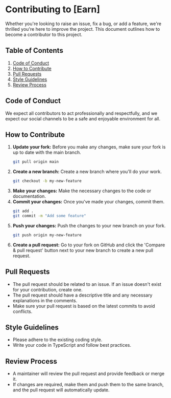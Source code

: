 # Contributing to [Earn]

Whether you're looking to raise an issue, fix a bug, or add a feature, we're thrilled you're here to improve the project. This document outlines how to become a contributor to this project.

## Table of Contents

1. [Code of Conduct](#code-of-conduct)
2. [How to Contribute](#how-to-contribute)
3. [Pull Requests](#pull-requests)
4. [Style Guidelines](#style-guidelines)
5. [Review Process](#review-process)

## Code of Conduct

We expect all contributors to act professionally and respectfully, and we expect our social channels to be a safe and enjoyable environment for all.

## How to Contribute

1. **Update your fork:** Before you make any changes, make sure your fork is up to date with the main branch.
    ```bash
    git pull origin main
    ```
2. **Create a new branch:** Create a new branch where you'll do your work.
    ```bash
    git checkout -b my-new-feature
    ```
3. **Make your changes:** Make the necessary changes to the code or documentation.
4. **Commit your changes:** Once you've made your changes, commit them.
    ```bash
    git add .
    git commit -m "Add some feature"
    ```
5. **Push your changes:** Push the changes to your new branch on your fork.
    ```bash
    git push origin my-new-feature
    ```
6. **Create a pull request:** Go to your fork on GitHub and click the 'Compare & pull request' button next to your new branch to create a new pull request.

## Pull Requests

- The pull request should be related to an issue. If an issue doesn't exist for your contribution, create one.
- The pull request should have a descriptive title and any necessary explanations in the comments.
- Make sure your pull request is based on the latest commits to avoid conflicts.

## Style Guidelines

- Please adhere to the existing coding style.
- Write your code in TypeScript and follow best practices.

## Review Process
- A maintainer will review the pull request and provide feedback or merge it.
- If changes are required, make them and push them to the same branch, and the pull request will automatically update.